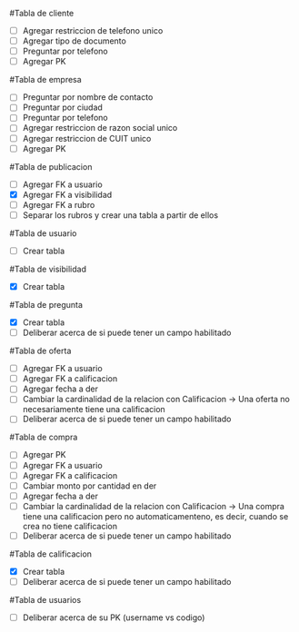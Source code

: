 #Tabla de cliente
- [ ] Agregar restriccion de telefono unico
- [ ] Agregar tipo de documento
- [ ] Preguntar por telefono
- [ ] Agregar PK

#Tabla de empresa
- [ ] Preguntar por nombre de contacto
- [ ] Preguntar por ciudad
- [ ] Preguntar por telefono
- [ ] Agregar restriccion de razon social unico
- [ ] Agregar restriccion de CUIT unico
- [ ] Agregar PK

#Tabla de publicacion
- [ ] Agregar FK a usuario
- [x] Agregar FK a visibilidad
- [ ] Agregar FK a rubro
- [ ] Separar los rubros y crear una tabla a partir de ellos

#Tabla de usuario
- [ ] Crear tabla

#Tabla de visibilidad
- [x] Crear tabla

#Tabla de pregunta
- [x] Crear tabla
- [ ] Deliberar acerca de si puede tener un campo habilitado

#Tabla de oferta
- [ ] Agregar FK a usuario
- [ ] Agregar FK a calificacion
- [ ] Agregar fecha a der
- [ ] Cambiar la cardinalidad de la relacion con Calificacion -> Una oferta no necesariamente tiene una calificacion
- [ ] Deliberar acerca de si puede tener un campo habilitado

#Tabla de compra
- [ ] Agregar PK
- [ ] Agregar FK a usuario
- [ ] Agregar FK a calificacion
- [ ] Cambiar monto por cantidad en der
- [ ] Agregar fecha a der
- [ ] Cambiar la cardinalidad de la relacion con Calificacion -> Una compra tiene una calificacion pero no automaticamenteno, es decir, cuando se crea no tiene calificacion
- [ ] Deliberar acerca de si puede tener un campo habilitado

#Tabla de calificacion
- [x] Crear tabla
- [ ] Deliberar acerca de si puede tener un campo habilitado

#Tabla de usuarios
- [ ] Deliberar acerca de su PK (username vs codigo)
